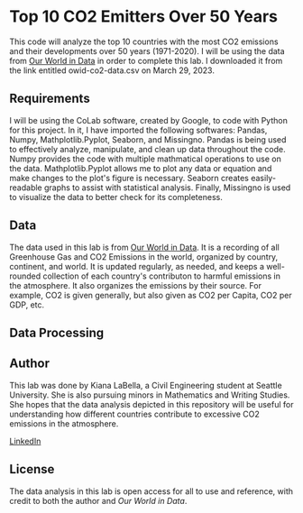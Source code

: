 # Top 10 CO2 Emitters Over 50 Years
This code will analyze the top 10 countries with the most CO2 emissions and their developments over 50 years (1971-2020).
I will be using the data from [Our World in Data](https://github.com/owid/co2-data) in order to complete this lab. I downloaded it from the link entitled owid-co2-data.csv on March 29, 2023.

## Requirements

I will be using the CoLab software, created by Google, to code with Python for this project. In it, I have imported the following softwares: Pandas, Numpy, Mathplotlib.Pyplot, Seaborn, and Missingno. Pandas is being used to effectively analyze, manipulate, and clean up data throughout the code. Numpy provides the code with multiple mathmatical operations to use on the data. Mathplotlib.Pyplot allows me to plot any data or equation and make changes to the plot's figure is necessary. Seaborn creates easily-readable graphs to assist with statistical analysis. Finally, Missingno is used to visualize the data to better check for its completeness.

## Data

The data used in this lab is from [Our World in Data](https://github.com/owid/co2-data). It is a recording of all Greenhouse Gas and CO2 Emissions in the world, organized by country, continent, and world. It is updated regularly, as needed, and keeps a well-rounded collection of each country's contributon to harmful emissions in the atmosphere. It also organizes the emissions by their source. For example, CO2 is given generally, but also given as CO2 per Capita, CO2 per GDP, etc.



## Data Processing



## Author

This lab was done by Kiana LaBella, a Civil Engineering student at Seattle University. She is also pursuing minors in Mathematics and Writing Studies. She hopes that the data analysis depicted in this repository will be useful for understanding how different countries contribute to excessive CO2 emissions in the atmosphere.

[LinkedIn](https://www.linkedin.com/in/kiana-labella)

## License

The data analysis in this lab is open access for all to use and reference, with credit to both the author and *Our World in Data*. 
